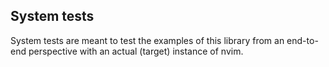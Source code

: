 

## System tests

System tests are meant to test the examples of this library from an end-to-end perspective with an actual (target) instance of nvim.

